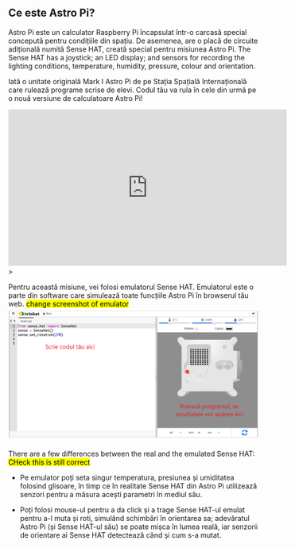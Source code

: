 ## Ce este Astro Pi?

Astro Pi este un calculator Raspberry Pi încapsulat într-o carcasă special concepută pentru condițiile din spațiu. De asemenea, are o placă de circuite adițională numită Sense HAT, creată special pentru misiunea Astro Pi. The Sense HAT has a joystick; an LED display; and sensors for recording the lighting conditions, temperature, humidity, pressure, colour and orientation.

Iată o unitate originală Mark I Astro Pi de pe Stația Spațială Internațională care rulează programe scrise de elevi. Codul tău va rula în cele din urmă pe o nouă versiune de calculatoare Astro Pi!


<iframe width="560" height="315" src="https://www.youtube.com/embed/4ykbAJeGPMM" frameborder="0" allow="accelerometer; autoplay; encrypted-media; gyroscope; picture-in-picture" allowfullscreen></iframe>>

Pentru această misiune, vei folosi emulatorul Sense HAT. Emulatorul este o parte din software care simulează toate funcțiile Astro Pi în browserul tău web.
<mark>change screenshot of emulator</mark> ![A labelled screenshot of the Sense HAT emulator with the code window on the left and the emulator on the right.](images/sense-hat-emulator.png)

There are a few differences between the real and the emulated Sense HAT:
<mark>CHeck this is still correct</mark>
- Pe emulator poți seta singur temperatura, presiunea și umiditatea folosind glisoare, în timp ce în realitate Sense HAT din Astro Pi utilizează senzori pentru a măsura acești parametri în mediul său.

- Poți folosi mouse-ul pentru a da click și a trage Sense HAT-ul emulat pentru a-l muta și roti, simulând schimbări în orientarea sa; adevăratul Astro Pi (și Sense HAT-ul său) se poate mișca în lumea reală, iar senzorii de orientare ai Sense HAT detectează când și cum s-a mutat.
